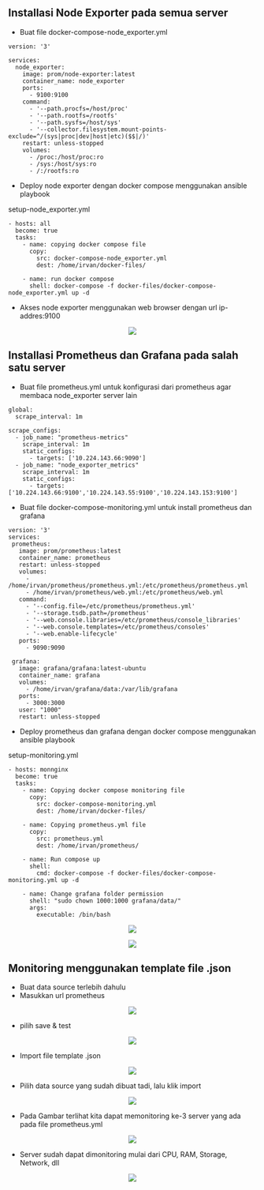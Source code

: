 ## Installasi Node Exporter pada semua server

- Buat file docker-compose-node_exporter.yml

```
version: '3'

services:
  node_exporter:
    image: prom/node-exporter:latest
    container_name: node_exporter
    ports:
      - 9100:9100
    command:
      - '--path.procfs=/host/proc'
      - '--path.rootfs=/rootfs'
      - '--path.sysfs=/host/sys'
      - '--collector.filesystem.mount-points-exclude=^/(sys|proc|dev|host|etc)($$|/)'
    restart: unless-stopped
    volumes:
      - /proc:/host/proc:ro
      - /sys:/host/sys:ro
      - /:/rootfs:ro
```

- Deploy node exporter dengan docker compose menggunakan ansible playbook

setup-node_exporter.yml
```
- hosts: all
  become: true
  tasks:
    - name: copying docker compose file
      copy:
        src: docker-compose-node_exporter.yml
        dest: /home/irvan/docker-files/

    - name: run docker compose
      shell: docker-compose -f docker-files/docker-compose-node_exporter.yml up -d
```

- Akses node exporter menggunakan web browser dengan url ip-addres:9100

<p align="center"><img src="../Final-Task/assets/Monitoring/1.png"></p>

## Installasi Prometheus dan Grafana pada salah satu server

- Buat file prometheus.yml untuk konfigurasi dari prometheus agar membaca node_exporter server lain

```
global:
  scrape_interval: 1m

scrape_configs:
  - job_name: "prometheus-metrics"
    scrape_interval: 1m
    static_configs:
      - targets: ['10.224.143.66:9090']
  - job_name: "node_exporter_metrics"
    scrape_interval: 1m
    static_configs:
      - targets: ['10.224.143.66:9100','10.224.143.55:9100','10.224.143.153:9100']
```

- Buat file docker-compose-monitoring.yml untuk install prometheus dan grafana

```
version: '3'
services:
 prometheus:
   image: prom/prometheus:latest
   container_name: prometheus
   restart: unless-stopped   
   volumes:
     - /home/irvan/prometheus/prometheus.yml:/etc/prometheus/prometheus.yml
     - /home/irvan/prometheus/web.yml:/etc/prometheus/web.yml
   command:
     - '--config.file=/etc/prometheus/prometheus.yml'
     - '--storage.tsdb.path=/prometheus'
     - '--web.console.libraries=/etc/prometheus/console_libraries'   
     - '--web.console.templates=/etc/prometheus/consoles'
     - '--web.enable-lifecycle'
   ports:
     - 9090:9090

 grafana:
   image: grafana/grafana:latest-ubuntu
   container_name: grafana
   volumes:
     - /home/irvan/grafana/data:/var/lib/grafana
   ports:
     - 3000:3000
   user: "1000"
   restart: unless-stopped
```

- Deploy prometheus dan grafana dengan docker compose menggunakan ansible playbook

setup-monitoring.yml
```
- hosts: monnginx
  become: true
  tasks:
    - name: Copying docker compose monitoring file
      copy:
        src: docker-compose-monitoring.yml
        dest: /home/irvan/docker-files/

    - name: Copying prometheus.yml file
      copy:
        src: prometheus.yml
        dest: /home/irvan/prometheus/
    
    - name: Run compose up 
      shell:
        cmd: docker-compose -f docker-files/docker-compose-monitoring.yml up -d

    - name: Change grafana folder permission
      shell: "sudo chown 1000:1000 grafana/data/"
      args:
        executable: /bin/bash
```

<p align="center"><img src="../Final-Task/assets/Monitoring/2.png"></p>
<p align="center"><img src="../Final-Task/assets/Monitoring/3.png"></p>

## Monitoring menggunakan template file .json

- Buat data source terlebih dahulu
- Masukkan url prometheus

<p align="center"><img src="../Final-Task/assets/Monitoring/4.png"></p>

- pilih save & test

<p align="center"><img src="../Final-Task/assets/Monitoring/5.png"></p>

- Import file template .json 

<p align="center"><img src="../Final-Task/assets/Monitoring/6.png"></p>

- Pilih data source yang sudah dibuat tadi, lalu klik import

<p align="center"><img src="../Final-Task/assets/Monitoring/7.png"></p>

- Pada Gambar terlihat kita dapat memonitoring ke-3 server yang ada pada file prometheus.yml

<p align="center"><img src="../Final-Task/assets/Monitoring/8.png"></p>

- Server sudah dapat dimonitoring mulai dari CPU, RAM, Storage, Network, dll

<p align="center"><img src="../Final-Task/assets/Monitoring/8.png"></p>
